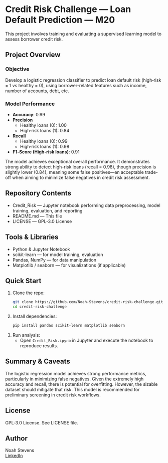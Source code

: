 # Credit Risk Challenge — Loan Default Prediction — M20

This project involves training and evaluating a supervised learning model to assess borrower credit risk.

## Project Overview

### Objective  
Develop a logistic regression classifier to predict loan default risk (high‑risk = 1 vs healthy = 0), using borrower-related features such as income, number of accounts, debt, etc.

### Model Performance  
- **Accuracy**: 0.99  
- **Precision**  
  - Healthy loans (0): 1.00  
  - High‑risk loans (1): 0.84  
- **Recall**  
  - Healthy loans (0): 0.99  
  - High‑risk loans (1): 0.98  
- **F1‑Score (High‑risk loans)**: 0.91  

The model achieves exceptional overall performance. It demonstrates strong ability to detect high-risk loans (recall = 0.98), though precision is slightly lower (0.84), meaning some false positives—an acceptable trade-off when aiming to minimize false negatives in credit risk assessment.

## Repository Contents  
- Credit_Risk — Jupyter notebook performing data preprocessing, model training, evaluation, and reporting  
- README.md — This file  
- LICENSE — GPL‑3.0 License  

## Tools & Libraries  
- Python & Jupyter Notebook  
- scikit-learn — for model training, evaluation  
- Pandas, NumPy — for data manipulation  
- Matplotlib / seaborn — for visualizations (if applicable)  

## Quick Start  
1. Clone the repo:  
   ```bash
   git clone https://github.com/Noah-Stevens/credit-risk-challenge.git
   cd credit-risk-challenge
   ```  
2. Install dependencies:  
   ```bash
   pip install pandas scikit-learn matplotlib seaborn
   ```  
3. Run analysis:  
   - Open `Credit_Risk.ipynb` in Jupyter and execute the notebook to reproduce results.

## Summary & Caveats  
The logistic regression model achieves strong performance metrics, particularly in minimizing false negatives. Given the extremely high accuracy and recall, there is potential for overfitting. However, the sizable dataset should mitigate that risk. This model is recommended for preliminary screening in credit risk workflows.

## License  
GPL‑3.0 License. See LICENSE file.

## Author  
Noah Stevens  
[LinkedIn](https://www.linkedin.com/in/noah-stevens-2a47a3331/)
